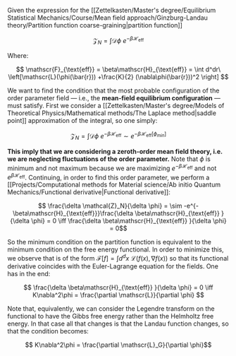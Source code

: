 Given the expression for the [[Zettelkasten/Master's degree/Equilibrium Statistical Mechanics/Course/Mean field approach/Ginzburg-Landau theory/Partition function coarse-graining|partition function]]

$$\mathcal{Z}_N  =\int \mathscr{D} \phi\  e^{-\beta\mathscr{H}_{\text{eff}}} $$

Where:

$$ \mathscr{F}_{\text{eff}} = \beta\mathscr{H}_{\text{eff}} = \int d^dr\ \left[\mathscr{L}(\phi(\bar{r})) +\frac{K}{2} (\nabla\phi(\bar{r}))^2 \right] $$

We want to find the condition that the most probable configuration of the order parameter field — i.e., the **mean-field equilibrium configuration** — must satisfy.
First we consider a [[Zettelkasten/Master's degree/Models of Theoretical Physics/Mathematical methods/The Laplace method|saddle point]] approximation of the integral, so one simply:

$$\mathcal{Z}_N  =\int \mathscr{D} \phi\  e^{-\beta\mathscr{H}_{\text{eff}}} \sim e^{-\beta\mathscr{H}_{\text{eff}}[\phi_{min}]} $$

**This imply that we are considering a zeroth-order mean field theory, i.e. we are neglecting fluctuations of the order parameter.**
Note that $\phi$ is minimum and not maximum because we are maximizing $e^{-\beta\mathscr{H}_{\text{eff}}}$ and not $e^{\beta\mathscr{H}_{\text{eff}}}$.
Continuing, in order to find this order parameter, we perform a [[Projects/Computational methods for Material science/Ab initio Quantum Mechanics/Functional derivative|Functional derivative]]:

$$ \frac{\delta \mathcal{Z}_N}{\delta \phi} = \sim -e^{-\beta\mathscr{H}_{\text{eff}}}\frac{\delta \beta\mathscr{H}_{\text{eff}} }{\delta \phi} = 0 \iff \frac{\delta \beta\mathscr{H}_{\text{eff}} }{\delta \phi} = 0$$

So the minimum condition on the partition function is equivalent to the minimum condition on the free energy functional.
In order to minimize this, we observe that is of the form $\mathcal{F}[f] = \int d^dx\ \mathscr{L}(f(x), \nabla f(x))$ so that its functional derivative coincides with the Euler-Lagrange equation for the fields.
One has in the end:

$$ \frac{\delta \beta\mathscr{H}_{\text{eff}} }{\delta \phi} = 0 \iff  K\nabla^2\phi = \frac{\partial \mathscr{L}}{\partial \phi} $$

Note that, equivalently, we can consider the Legendre transform on the functional to have the Gibbs free energy rather than the Helmholtz free energy.
In that case all that changes is that the Landau function changes, so that the condition becomes:

$$ K\nabla^2\phi = \frac{\partial \mathscr{L}_G}{\partial \phi}$$
